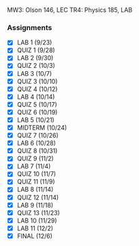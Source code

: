 MW3: Olson 146, LEC
TR4: Physics 185, LAB
### Assignments
- [x] LAB 1 (9/23)
- [x] QUIZ 1 (9/28)
- [x] LAB 2 (9/30)
- [x] QUIZ 2 (10/3)
- [x] LAB 3 (10/7)
- [x] QUIZ 3 (10/10)
- [x] QUIZ 4 (10/12)
- [x] LAB 4 (10/14)
- [x] QUIZ 5 (10/17)
- [x] QUIZ 6 (10/19)
- [x] LAB 5 (10/21)
- [x] MIDTERM (10/24)
- [x] QUIZ 7 (10/26)
- [x] LAB 6 (10/28)
- [x] QUIZ 8 (10/31)
- [x] QUIZ 9 (11/2)
- [x] LAB 7 (11/4)
- [x] QUIZ 10 (11/7)
- [x] QUIZ 11 (11/9)
- [x] LAB 8 (11/14)
- [x] QUIZ 12 (11/14)
- [x] LAB 9 (11/18)
- [x] QUIZ 13 (11/23)
- [x] LAB 10 (11/29)
- [x] LAB 11 (12/2)
- [x] FINAL (12/6)